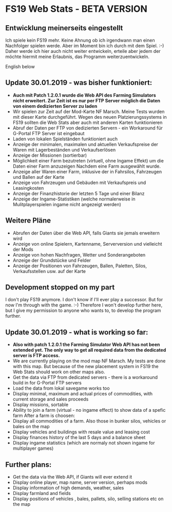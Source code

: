 # FS19 Web Stats - BETA VERSION

## Entwicklung meinerseits eingestellt
Ich spiele kein FS19 mehr. Keine Ahnung ob ich irgendwann man einen Nachfolger spielen werde. Aber im Moment bin ich durch mit dem Spiel. :-) Daher werde ich hier auch nicht weiter entwickeln, erteile aber jedem der möchte hiermit meine Erlaubnis, das Programm weiterzuentwickeln.

English below

## Update 30.01.2019 - was bisher funktioniert:
- **Auch mit Patch 1.2.0.1 wurde die Web API des Farming Simulators nicht erweitert. Zur Zeit ist es nur per FTP Server möglich die Daten von einem dedizierten Server zu laden**
- Wir spielen zur Zeit auf der Mod-Karte NF Marsch. Meine Tests wurden mit dieser Karte durchgeführt. Wegen des neuen Platzierungssystems in FS19 sollten die Web Stats aber auch mit anderen Karten funktionieren
- Abruf der Daten per FTP von dedizierten Servern - ein Workaround für G-Portal FTP Server ist eingebaut
- Laden von lokalen Spielständen funktioniert auch
- Anzeige der minimalen, maximalen und aktuellen Verkaufspreise der Waren mit Lagerbeständen und Verkaufserlösen
- Anzeige der Missionen (sortierbar)
- Möglichkeit einer Farm bezutreten (virtuell, ohne Ingame Effekt) um die Daten einer Farm anzuzeigen
Nachdem eine Farm ausgewählt wurde.
- Anzeige aller Waren einer Farm, inklusive der in Fahrsilos, Fahrzeugen und Ballen auf der Karte
- Anzeige von Fahrzeugen und Gebäuden mit Verkaufspreis und Leasingkosten
- Anzeige der Finanzhistorie der letzten 5 Tage und einer Bilanz
- Anzeige der Ingame-Statistiken (welche normalerweise in Mulitplayerspielen ingame nicht angezeigt werden)

## Weitere Pläne
- Abrufen der Daten über die Web API, falls Giants sie jemals erweitern wird
- Anzeige von online Spielern, Kartenname, Serverversion und vielleicht der Mods
- Anzeige von hohen Nachfragen, Wetter und Sonderangeboten
- Anzeige der Grundstücke und Felder
- Anzeige der Positionen von Fahrzeugen, Ballen, Paletten, Silos, Verkaufsstellen usw. auf der Karte
   
## Development stopped on my part
I don't play FS19 anymore. I don't know if I'll ever play a successor. But for now I'm through with the game. :-) Therefore I won't develop further here, but I give my permission to anyone who wants to, to develop the program further.

## Update 30.01.2019 - what is working so far:
- **Also with patch 1.2.0.1 the Farming Simulator Web API has not been extended yet. The only way to get all required data from the dedicated server is FTP access.**
- We are currently playing on the mod map NF Marsch. My tests are done with this map. But because of the new placement system in FS19 the Web Stats should work on other maps also.
- Get the data via FTP from dedicated servers - there is a workaround build in for G-Portal FTP servers
- Load the data from lokal savegame works too
- Display minimal, maximum and actual prices of commodities, with current storage and sales proceeds
- Display missions, sortable
- Ability to join a farm (virtual - no ingame effect) to show data of a spefic farm
After a farm is choosen:
- Display all commodities of a farm. Also those in bunker silos, vehicles or bales on the map
- Display vehicles and buildings with resale value and leasing cost
- Display finances history of the last 5 days and a balance sheet
- Display ingame statistics (which are normaly not shown ingame for multiplayer games)

## Further plans:
- Get the data via the Web API, if Giants will ever extend it
- Display online player, map name, server version, perhaps mods
- Display information of high demands, weather, sales
- Display farmland and fields
- Display positions of vehicles , bales, pallets, silo, selling stations etc on the map
